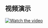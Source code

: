 ## 视频演示

[![Watch the video](https://img.youtube.com/vi/CmklsksHa-w/0.jpg)](https://www.youtube.com/watch?v=CmklsksHa-w)
